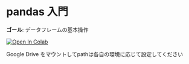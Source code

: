 # pandas 入門
**ゴール**: データフレームの基本操作

[![Open In Colab](https://colab.research.google.com/assets/colab-badge.svg)](
https://colab.research.google.com/github/yokayoka/ml-seminar/blob/main/notebooks/20_pandas/PandasBasic01.ipynb)

Google Drive をマウントしてpathは各自の環境に応じて設定してください